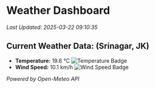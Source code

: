 
# Weather Dashboard

_Last Updated: 2025-03-22 09:10:35_

## Current Weather Data: (Srinagar, JK)
- **Temperature:** 19.6 °C ![Temperature Badge](https://img.shields.io/badge/Temperature-Low%20Temp-blue)
- **Wind Speed:** 10.1 km/h ![Wind Speed Badge](https://img.shields.io/badge/Wind%20Speed-Light%20Wind-blue)

*Powered by Open-Meteo API*
